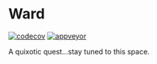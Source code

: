 # Ward

[![codecov](https://codecov.io/gh/bojanrajkovic/Ward/branch/master/graph/badge.svg)](https://codecov.io/gh/bojanrajkovic/Ward)
[![appveyor](https://ci.appveyor.com/api/projects/status/ikgme0cl837m3lar?svg=true)](https://ci.appveyor.com/project/bojanrajkovic/ward)

A quixotic quest...stay tuned to this space.
